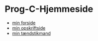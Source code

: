 # Prog-C-Hjemmeside

- [min forside](website/index.html)
- [min opskriftside](website/opskrift.html)
- [min tændstikmand](stickman/taendstikmand.html)
